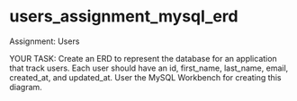 # users_assignment_mysql_erd

Assignment: Users

YOUR TASK: Create an ERD to represent the database for an application that track users.
	Each user should have an id, first_name, last_name, email, created_at, and updated_at.
 	User the MySQL Workbench for creating this diagram.
